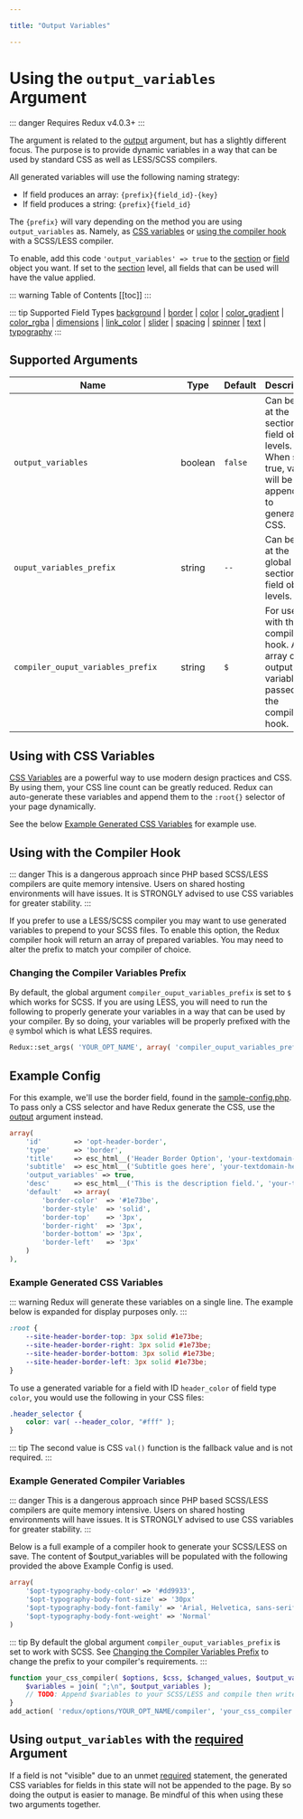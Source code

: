 ```yaml
---

title: "Output Variables" 

---
```


# Using the `output_variables` Argument

::: danger 
Requires Redux v4.0.3+
:::

The argument is related to the [output](./output.md) argument, but has a slightly different focus. The purpose is to
provide dynamic variables in a way that can be used by standard CSS as well as LESS/SCSS compilers.

All generated variables will use the following naming strategy:
- If field produces an array: `{prefix}{field_id}-{key}`
- If field produces a string: `{prefix}{field_id}`

The `{prefix}` will vary depending on the method you are using `output_variables` as. Namely, as [CSS variables](#using-with-css-variables) or [using 
the compiler hook](#using-with-the-compiler-hook) with a SCSS/LESS compiler.

To enable, add this code `'output_variables' => true` to the [section](../objects/section.md) or 
[field](../objects/field.md) object you want. If set to the [section](../objects/section.md) level, all fields that 
can be used will have the value applied.

::: warning Table of Contents
[[toc]]
:::

::: tip Supported Field Types
[background](../../core-fields/background.md) | [border](../../core-fields/border.md) | [color](../../core-fields/color.md) | [color_gradient](../../core-fields/color-gradient.md) | [color_rgba](../../core-fields/color-rgba.md) | [dimensions](../../core-fields/dimensions.md) | [link_color](../../core-fields/link-color.md) | [slider](../../core-fields/slider.md) | [spacing](../../core-fields/spacing.md) | [spinner](../../core-fields/spinner.md) | [text](../../core-fields/text.md) | [typography](../../core-fields/typography.md)
:::

## Supported Arguments
|<div style="width:280px;">Name</div>|Type|Default|Description|
|--- |--- |--- |--- |
|`output_variables`|boolean|`false`|Can be set at the section or field object levels. When set to true, values will be appended to generated CSS.|
|`ouput_variables_prefix`|string|`--`|Can be set at the global args, section, or field object levels.|
|`compiler_ouput_variables_prefix`|string|`$`|For use with the compiler hook. An array of output variables is passed to the compiler hook.|

## Using with CSS Variables

[CSS Variables](https://www.w3schools.com/css/css3_variables.asp) are a powerful way to use modern design practices and
CSS. By using them, your CSS line count can be greatly reduced. Redux can auto-generate these variables and append them
to the `:root{}` selector of your page dynamically.

See the below [Example Generated CSS Variables](#example-generated-css-variables) for example use.

## Using with the Compiler Hook
::: danger
This is a dangerous approach since PHP based SCSS/LESS compilers are quite memory intensive. Users on shared hosting
environments will have issues. It is STRONGLY advised to use CSS variables for greater stability.
:::

If you prefer to use a LESS/SCSS compiler you may want to use generated variables to prepend to your SCSS files. To
enable this option, the Redux compiler hook will return an array of prepared variables. You may need to alter the prefix
to match your compiler of choice.

### Changing the Compiler Variables Prefix
By default, the global argument `compiler_ouput_variables_prefix` is set to `$` which works for SCSS. If you are using 
LESS, you will need to run the following to properly generate your variables in a way that can be used by your compiler.
By so doing, your variables will be properly prefixed with the `@` symbol which is what LESS requires.

```php
Redux::set_args( 'YOUR_OPT_NAME', array( 'compiler_ouput_variables_prefix' => '@' ) );
```


## Example Config

For this example, we'll use the border field, found in the 
<a href="https://github.com/ReduxFramework/redux-framework/blob/master/sample/sample-config.php">sample-config.php</a>. 
To pass only a CSS selector and have Redux generate the CSS, use the [output](output.md) argument instead.
```php
array(
    'id'        => 'opt-header-border',
    'type'      => 'border',
    'title'     => esc_html__('Header Border Option', 'your-textdomain-here'),
    'subtitle'  => esc_html__('Subtitle goes here', 'your-textdomain-here'),
    'output_variables' => true,
    'desc'      => esc_html__('This is the description field.', 'your-textdomain-here'),
    'default'   => array(
        'border-color'  => '#1e73be', 
        'border-style'  => 'solid', 
        'border-top'    => '3px', 
        'border-right'  => '3px', 
        'border-bottom' => '3px', 
        'border-left'   => '3px'
    )
),
```

### Example Generated CSS Variables

::: warning 
Redux will generate these variables on a single line. The example below is expanded for display purposes only.
:::

```css
:root {
    --site-header-border-top: 3px solid #1e73be;
    --site-header-border-right: 3px solid #1e73be;
    --site-header-border-bottom: 3px solid #1e73be;
    --site-header-border-left: 3px solid #1e73be;
}
```

To use a generated variable for a field with ID `header_color` of field type `color`, you would use the following in your
CSS files:

```css
.header_selector {
    color: var( --header_color, "#fff" );
}
```

::: tip
The second value is CSS `val()` function is the fallback value and is not required.
:::


### Example Generated Compiler Variables

::: danger
This is a dangerous approach since PHP based SCSS/LESS compilers are quite memory intensive. Users on shared hosting
environments will have issues. It is STRONGLY advised to use CSS variables for greater stability.
:::

Below is a full example of a compiler hook to generate your SCSS/LESS on save. The content of $output_variables will be
populated with the following provided the above Example Config is used.

```php
array(
    '$opt-typography-body-color' => '#dd9933',
    '$opt-typography-body-font-size' => '30px'
    '$opt-typography-body-font-family' => 'Arial, Helvetica, sans-serif'
    '$opt-typography-body-font-weight' => 'Normal'
)
```

::: tip
By default the global argument `compiler_ouput_variables_prefix` is set to work with SCSS. See 
[Changing the Compiler Variables Prefix](#changing-the-compiler-variables-prefix) to change the prefix to your 
compiler's requirements.
:::

```php
function your_css_compiler( $options, $css, $changed_values, $output_variables ) {
    $variables = join( ";\n", $output_variables );
    // TODO: Append $variables to your SCSS/LESS and compile then write out.
}
add_action( 'redux/options/YOUR_OPT_NAME/compiler', 'your_css_compiler', 10, 4 ); // The integer 4 is important to get the extra variables.
```

## Using `output_variables` with the [required](./required) Argument

If a field is not "visible" due to an unmet [required](./required) statement, the generated CSS variables for fields in 
this state will not be appended to the page. By so doing the output is easier to manage. Be mindful of this when using 
these two arguments together.